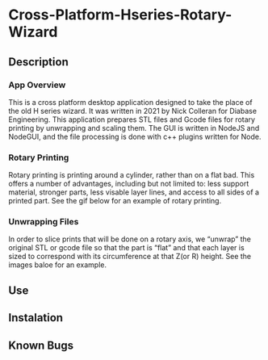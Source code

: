 # Cross-Platform-Hseries-Rotary-Wizard

## Description
### App Overview
This is a cross platform desktop application designed to take the place of the old H series wizard. It was written in 2021 by Nick Colleran for Diabase Engineering.
This application prepares STL files and Gcode files for rotary printing by unwrapping and scaling them. The GUI is written in NodeJS and NodeGUI, and the file processing is done with c++ plugins written for Node.
### Rotary Printing
Rotary printing is printing around a cylinder, rather than on a flat bad. This offers a number of advantages, including but not limited to: less support material, stronger parts, less visable layer lines, and access to all sides of a printed part. See the gif below for an example of rotary printing. 
### Unwrapping Files
In order to slice prints that will be done on a rotary axis, we “unwrap” the original STL or gcode file so that the part is “flat” and that each layer is sized to correspond with its circumference at that Z(or R) height. See the images baloe for an example. 
## Use

## Instalation

## Known Bugs
